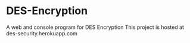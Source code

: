 # DES-Encryption
A web and console program for DES Encryption
This project is hosted at des-security.herokuapp.com
